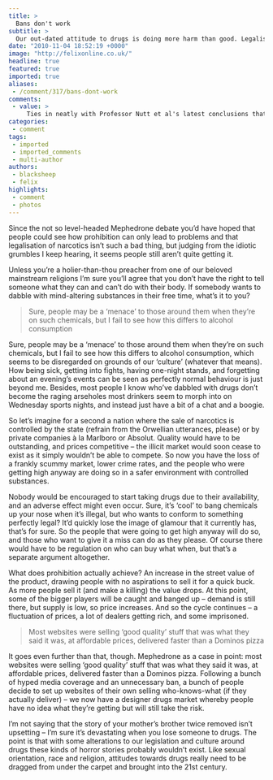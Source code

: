 ```yaml
---
title: >
  Bans don't work
subtitle: >
  Our out-dated attitude to drugs is doing more harm than good. Legalising them is the most sensible solution.
date: "2010-11-04 18:52:19 +0000"
image: "http://felixonline.co.uk/"
headline: true
featured: true
imported: true
aliases:
 - /comment/317/bans-dont-work
comments:
 - value: >
     Ties in neatly with Professor Nutt et al's latest conclusions that alcohol is in fact worse than heroin and every other substance out there. Hardly surprising results, though. <br> <br>The 'just say no' mentality is a bit dated - an ecstasy tablet won't kill you (and wouldn't have killed that girl if she'd been properly educated on water intoxication), and I swear the media hype about mephedrone turned out to be a hoax (i.e. mephedrone wasn't the cause of death). <br> <br>If the government was really concerned about safety they'd legalise drugs and make them state run. Similar to abortions, for example: before you had women being severely injured and killed by back-alley jobs, but it didn't put anyone off, whereas now they can go to a hospital and have it done safely (forget the cries of religious quacks).,"I sometimes realise that, if Britain still had the death penalty, no current political leader would have the guts to abolish it." <br> <br>Simon Jenkins,Legalising drugs would be a very bad idea. Mephedrone turned out to be
categories:
 - comment
tags:
 - imported
 - imported_comments
 - multi-author
authors:
 - blacksheep
 - felix
highlights:
 - comment
 - photos
---
```


Since the not so level-headed Mephedrone debate you’d have hoped that people could see how prohibition can only lead to problems and that legalisation of narcotics isn’t such a bad thing, but judging from the idiotic grumbles I keep hearing, it seems people still aren’t quite getting it.

Unless you’re a holier-than-thou preacher from one of our beloved mainstream religions I’m sure you’ll agree that you don’t have the right to tell someone what they can and can’t do with their body. If somebody wants to dabble with mind-altering substances in their free time, what’s it to you?

> Sure, people may be a ‘menace’ to those around them when they’re on such chemicals, but I fail to see how this differs to alcohol consumption

Sure, people may be a ‘menace’ to those around them when they’re on such chemicals, but I fail to see how this differs to alcohol consumption, which seems to be disregarded on grounds of our ‘culture’ (whatever that means). How being sick, getting into fights, having one-night stands, and forgetting about an evening’s events can be seen as perfectly normal behaviour is just beyond me. Besides, most people I know who’ve dabbled with drugs don’t become the raging arseholes most drinkers seem to morph into on Wednesday sports nights, and instead just have a bit of a chat and a boogie.

So let’s imagine for a second a nation where the sale of narcotics is controlled by the state (refrain from the Orwellian utterances, please) or by private companies à la Marlboro or Absolut. Quality would have to be outstanding, and prices competitive – the illicit market would soon cease to exist as it simply wouldn’t be able to compete. So now you have the loss of a frankly scummy market, lower crime rates, and the people who were getting high anyway are doing so in a safer environment with controlled substances.

Nobody would be encouraged to start taking drugs due to their availability, and an adverse effect might even occur. Sure, it’s ‘cool’ to bang chemicals up your nose when it’s illegal, but who wants to conform to something perfectly legal? It’d quickly lose the image of glamour that it currently has, that’s for sure. So the people that were going to get high anyway will do so, and those who want to give it a miss can do as they please. Of course there would have to be regulation on who can buy what when, but that’s a separate argument altogether.

What does prohibition actually achieve? An increase in the street value of the product, drawing people with no aspirations to sell it for a quick buck. As more people sell it (and make a killing) the value drops. At this point, some of the bigger players will be caught and banged up – demand is still there, but supply is low, so price increases. And so the cycle continues – a fluctuation of prices, a lot of dealers getting rich, and some imprisoned.

> Most websites were selling ‘good quality’ stuff that was what they said it was, at affordable prices, delivered faster than a Dominos pizza

It goes even further than that, though. Mephedrone as a case in point: most websites were selling ‘good quality’ stuff that was what they said it was, at affordable prices, delivered faster than a Dominos pizza. Following a bunch of hyped media coverage and an unnecessary ban, a bunch of people decide to set up websites of their own selling who-knows-what (if they actually deliver) – we now have a designer drugs market whereby people have no idea what they’re getting but will still take the risk.

I’m not saying that the story of your mother’s brother twice removed isn’t upsetting – I’m sure it’s devastating when you lose someone to drugs. The point is that with some alterations to our legislation and culture around drugs these kinds of horror stories probably wouldn’t exist. Like sexual orientation, race and religion, attitudes towards drugs really need to be dragged from under the carpet and brought into the 21st century.
